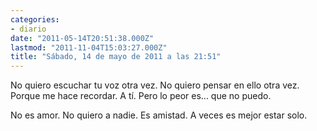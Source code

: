 ```yaml
---
categories:
- diario
date: "2011-05-14T20:51:38.000Z"
lastmod: "2011-11-04T15:03:27.000Z"
title: "Sábado, 14 de mayo de 2011 a las 21:51"
---
```


No quiero escuchar tu voz otra vez. No quiero pensar en ello otra vez. Porque me hace recordar. A tí­. Pero lo peor es... que no puedo.

No es amor. No quiero a nadie.
Es amistad.
A veces es mejor estar solo.
